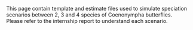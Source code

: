 This page contain template and estimate files used to simulate speciation scenarios between 2, 3 and 4 species of Coenonympha butterflies.  
Please refer to the internship report to understand each scenario.
